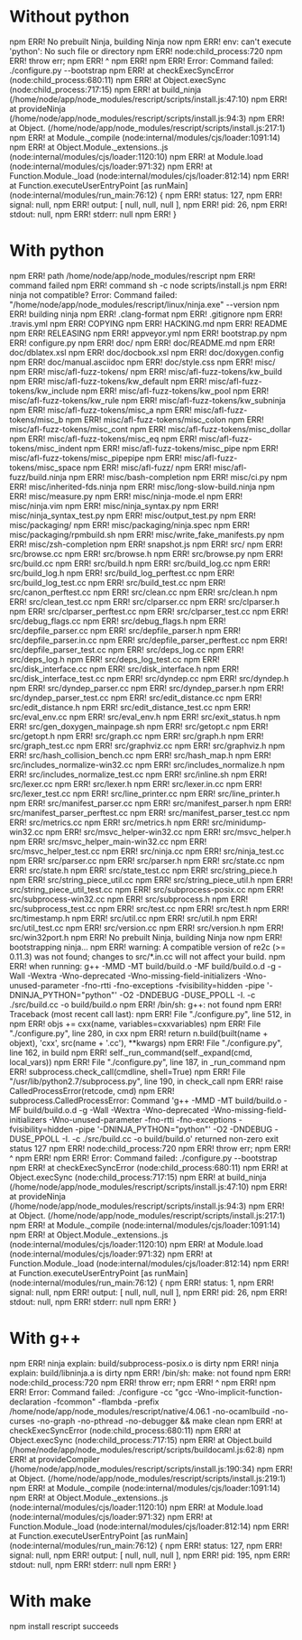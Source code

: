 # Without python

npm ERR! No prebuilt Ninja, building Ninja now
npm ERR! env: can't execute 'python': No such file or directory
npm ERR! node:child_process:720
npm ERR!     throw err;
npm ERR!     ^
npm ERR!
npm ERR! Error: Command failed: ./configure.py --bootstrap
npm ERR!     at checkExecSyncError (node:child_process:680:11)
npm ERR!     at Object.execSync (node:child_process:717:15)
npm ERR!     at build_ninja (/home/node/app/node_modules/rescript/scripts/install.js:47:10)
npm ERR!     at provideNinja (/home/node/app/node_modules/rescript/scripts/install.js:94:3)
npm ERR!     at Object.<anonymous> (/home/node/app/node_modules/rescript/scripts/install.js:217:1)
npm ERR!     at Module._compile (node:internal/modules/cjs/loader:1091:14)
npm ERR!     at Object.Module._extensions..js (node:internal/modules/cjs/loader:1120:10)
npm ERR!     at Module.load (node:internal/modules/cjs/loader:971:32)
npm ERR!     at Function.Module._load (node:internal/modules/cjs/loader:812:14)
npm ERR!     at Function.executeUserEntryPoint [as runMain] (node:internal/modules/run_main:76:12) {
npm ERR!   status: 127,
npm ERR!   signal: null,
npm ERR!   output: [ null, null, null ],
npm ERR!   pid: 26,
npm ERR!   stdout: null,
npm ERR!   stderr: null
npm ERR! }

# With python

npm ERR! path /home/node/app/node_modules/rescript
npm ERR! command failed
npm ERR! command sh -c node scripts/install.js
npm ERR! ninja not compatible? Error: Command failed: "/home/node/app/node_modules/rescript/linux/ninja.exe" --version
npm ERR! building ninja
npm ERR! .clang-format
npm ERR! .gitignore
npm ERR! .travis.yml
npm ERR! COPYING
npm ERR! HACKING.md
npm ERR! README
npm ERR! RELEASING
npm ERR! appveyor.yml
npm ERR! bootstrap.py
npm ERR! configure.py
npm ERR! doc/
npm ERR! doc/README.md
npm ERR! doc/dblatex.xsl
npm ERR! doc/docbook.xsl
npm ERR! doc/doxygen.config
npm ERR! doc/manual.asciidoc
npm ERR! doc/style.css
npm ERR! misc/
npm ERR! misc/afl-fuzz-tokens/
npm ERR! misc/afl-fuzz-tokens/kw_build
npm ERR! misc/afl-fuzz-tokens/kw_default
npm ERR! misc/afl-fuzz-tokens/kw_include
npm ERR! misc/afl-fuzz-tokens/kw_pool
npm ERR! misc/afl-fuzz-tokens/kw_rule
npm ERR! misc/afl-fuzz-tokens/kw_subninja
npm ERR! misc/afl-fuzz-tokens/misc_a
npm ERR! misc/afl-fuzz-tokens/misc_b
npm ERR! misc/afl-fuzz-tokens/misc_colon
npm ERR! misc/afl-fuzz-tokens/misc_cont
npm ERR! misc/afl-fuzz-tokens/misc_dollar
npm ERR! misc/afl-fuzz-tokens/misc_eq
npm ERR! misc/afl-fuzz-tokens/misc_indent
npm ERR! misc/afl-fuzz-tokens/misc_pipe
npm ERR! misc/afl-fuzz-tokens/misc_pipepipe
npm ERR! misc/afl-fuzz-tokens/misc_space
npm ERR! misc/afl-fuzz/
npm ERR! misc/afl-fuzz/build.ninja
npm ERR! misc/bash-completion
npm ERR! misc/ci.py
npm ERR! misc/inherited-fds.ninja
npm ERR! misc/long-slow-build.ninja
npm ERR! misc/measure.py
npm ERR! misc/ninja-mode.el
npm ERR! misc/ninja.vim
npm ERR! misc/ninja_syntax.py
npm ERR! misc/ninja_syntax_test.py
npm ERR! misc/output_test.py
npm ERR! misc/packaging/
npm ERR! misc/packaging/ninja.spec
npm ERR! misc/packaging/rpmbuild.sh
npm ERR! misc/write_fake_manifests.py
npm ERR! misc/zsh-completion
npm ERR! snapshot.js
npm ERR! src/
npm ERR! src/browse.cc
npm ERR! src/browse.h
npm ERR! src/browse.py
npm ERR! src/build.cc
npm ERR! src/build.h
npm ERR! src/build_log.cc
npm ERR! src/build_log.h
npm ERR! src/build_log_perftest.cc
npm ERR! src/build_log_test.cc
npm ERR! src/build_test.cc
npm ERR! src/canon_perftest.cc
npm ERR! src/clean.cc
npm ERR! src/clean.h
npm ERR! src/clean_test.cc
npm ERR! src/clparser.cc
npm ERR! src/clparser.h
npm ERR! src/clparser_perftest.cc
npm ERR! src/clparser_test.cc
npm ERR! src/debug_flags.cc
npm ERR! src/debug_flags.h
npm ERR! src/depfile_parser.cc
npm ERR! src/depfile_parser.h
npm ERR! src/depfile_parser.in.cc
npm ERR! src/depfile_parser_perftest.cc
npm ERR! src/depfile_parser_test.cc
npm ERR! src/deps_log.cc
npm ERR! src/deps_log.h
npm ERR! src/deps_log_test.cc
npm ERR! src/disk_interface.cc
npm ERR! src/disk_interface.h
npm ERR! src/disk_interface_test.cc
npm ERR! src/dyndep.cc
npm ERR! src/dyndep.h
npm ERR! src/dyndep_parser.cc
npm ERR! src/dyndep_parser.h
npm ERR! src/dyndep_parser_test.cc
npm ERR! src/edit_distance.cc
npm ERR! src/edit_distance.h
npm ERR! src/edit_distance_test.cc
npm ERR! src/eval_env.cc
npm ERR! src/eval_env.h
npm ERR! src/exit_status.h
npm ERR! src/gen_doxygen_mainpage.sh
npm ERR! src/getopt.c
npm ERR! src/getopt.h
npm ERR! src/graph.cc
npm ERR! src/graph.h
npm ERR! src/graph_test.cc
npm ERR! src/graphviz.cc
npm ERR! src/graphviz.h
npm ERR! src/hash_collision_bench.cc
npm ERR! src/hash_map.h
npm ERR! src/includes_normalize-win32.cc
npm ERR! src/includes_normalize.h
npm ERR! src/includes_normalize_test.cc
npm ERR! src/inline.sh
npm ERR! src/lexer.cc
npm ERR! src/lexer.h
npm ERR! src/lexer.in.cc
npm ERR! src/lexer_test.cc
npm ERR! src/line_printer.cc
npm ERR! src/line_printer.h
npm ERR! src/manifest_parser.cc
npm ERR! src/manifest_parser.h
npm ERR! src/manifest_parser_perftest.cc
npm ERR! src/manifest_parser_test.cc
npm ERR! src/metrics.cc
npm ERR! src/metrics.h
npm ERR! src/minidump-win32.cc
npm ERR! src/msvc_helper-win32.cc
npm ERR! src/msvc_helper.h
npm ERR! src/msvc_helper_main-win32.cc
npm ERR! src/msvc_helper_test.cc
npm ERR! src/ninja.cc
npm ERR! src/ninja_test.cc
npm ERR! src/parser.cc
npm ERR! src/parser.h
npm ERR! src/state.cc
npm ERR! src/state.h
npm ERR! src/state_test.cc
npm ERR! src/string_piece.h
npm ERR! src/string_piece_util.cc
npm ERR! src/string_piece_util.h
npm ERR! src/string_piece_util_test.cc
npm ERR! src/subprocess-posix.cc
npm ERR! src/subprocess-win32.cc
npm ERR! src/subprocess.h
npm ERR! src/subprocess_test.cc
npm ERR! src/test.cc
npm ERR! src/test.h
npm ERR! src/timestamp.h
npm ERR! src/util.cc
npm ERR! src/util.h
npm ERR! src/util_test.cc
npm ERR! src/version.cc
npm ERR! src/version.h
npm ERR! src/win32port.h
npm ERR! No prebuilt Ninja, building Ninja now
npm ERR! bootstrapping ninja...
npm ERR! warning: A compatible version of re2c (>= 0.11.3) was not found; changes to src/*.in.cc will not affect your build.
npm ERR! when running:  g++ -MMD -MT build/build.o -MF build/build.o.d -g -Wall -Wextra -Wno-deprecated -Wno-missing-field-initializers -Wno-unused-parameter -fno-rtti -fno-exceptions -fvisibility=hidden -pipe '-DNINJA_PYTHON="python"' -O2 -DNDEBUG -DUSE_PPOLL -I. -c ./src/build.cc -o build/build.o
npm ERR! /bin/sh: g++: not found
npm ERR! Traceback (most recent call last):
npm ERR!   File "./configure.py", line 512, in <module>
npm ERR!     objs += cxx(name, variables=cxxvariables)
npm ERR!   File "./configure.py", line 280, in cxx
npm ERR!     return n.build(built(name + objext), 'cxx', src(name + '.cc'), **kwargs)
npm ERR!   File "./configure.py", line 162, in build
npm ERR!     self._run_command(self._expand(cmd, local_vars))
npm ERR!   File "./configure.py", line 187, in _run_command
npm ERR!     subprocess.check_call(cmdline, shell=True)
npm ERR!   File "/usr/lib/python2.7/subprocess.py", line 190, in check_call
npm ERR!     raise CalledProcessError(retcode, cmd)
npm ERR! subprocess.CalledProcessError: Command 'g++ -MMD -MT build/build.o -MF build/build.o.d -g -Wall -Wextra -Wno-deprecated -Wno-missing-field-initializers -Wno-unused-parameter -fno-rtti -fno-exceptions -fvisibility=hidden -pipe '-DNINJA_PYTHON="python"' -O2 -DNDEBUG -DUSE_PPOLL -I. -c ./src/build.cc -o build/build.o' returned non-zero exit status 127
npm ERR! node:child_process:720
npm ERR!     throw err;
npm ERR!     ^
npm ERR!
npm ERR! Error: Command failed: ./configure.py --bootstrap
npm ERR!     at checkExecSyncError (node:child_process:680:11)
npm ERR!     at Object.execSync (node:child_process:717:15)
npm ERR!     at build_ninja (/home/node/app/node_modules/rescript/scripts/install.js:47:10)
npm ERR!     at provideNinja (/home/node/app/node_modules/rescript/scripts/install.js:94:3)
npm ERR!     at Object.<anonymous> (/home/node/app/node_modules/rescript/scripts/install.js:217:1)
npm ERR!     at Module._compile (node:internal/modules/cjs/loader:1091:14)
npm ERR!     at Object.Module._extensions..js (node:internal/modules/cjs/loader:1120:10)
npm ERR!     at Module.load (node:internal/modules/cjs/loader:971:32)
npm ERR!     at Function.Module._load (node:internal/modules/cjs/loader:812:14)
npm ERR!     at Function.executeUserEntryPoint [as runMain] (node:internal/modules/run_main:76:12) {
npm ERR!   status: 1,
npm ERR!   signal: null,
npm ERR!   output: [ null, null, null ],
npm ERR!   pid: 26,
npm ERR!   stdout: null,
npm ERR!   stderr: null
npm ERR! }

# With g++

npm ERR! ninja explain: build/subprocess-posix.o is dirty
npm ERR! ninja explain: build/libninja.a is dirty
npm ERR! /bin/sh: make: not found
npm ERR! node:child_process:720
npm ERR!     throw err;
npm ERR!     ^
npm ERR!
npm ERR! Error: Command failed: ./configure -cc "gcc -Wno-implicit-function-declaration -fcommon" -flambda -prefix /home/node/app/node_modules/rescript/native/4.06.1 -no-ocamlbuild  -no-curses -no-graph -no-pthread -no-debugger && make clean
npm ERR!     at checkExecSyncError (node:child_process:680:11)
npm ERR!     at Object.execSync (node:child_process:717:15)
npm ERR!     at Object.build (/home/node/app/node_modules/rescript/scripts/buildocaml.js:62:8)
npm ERR!     at provideCompiler (/home/node/app/node_modules/rescript/scripts/install.js:190:34)
npm ERR!     at Object.<anonymous> (/home/node/app/node_modules/rescript/scripts/install.js:219:1)
npm ERR!     at Module._compile (node:internal/modules/cjs/loader:1091:14)
npm ERR!     at Object.Module._extensions..js (node:internal/modules/cjs/loader:1120:10)
npm ERR!     at Module.load (node:internal/modules/cjs/loader:971:32)
npm ERR!     at Function.Module._load (node:internal/modules/cjs/loader:812:14)
npm ERR!     at Function.executeUserEntryPoint [as runMain] (node:internal/modules/run_main:76:12) {
npm ERR!   status: 127,
npm ERR!   signal: null,
npm ERR!   output: [ null, null, null ],
npm ERR!   pid: 195,
npm ERR!   stdout: null,
npm ERR!   stderr: null
npm ERR! }

# With make

npm install rescript succeeds
